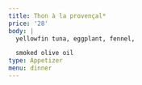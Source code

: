 ```yaml
---
title: Thon à la provençal*
price: '28'
body: |
  yellowfin tuna, eggplant, fennel,

  smoked olive oil
type: Appetizer
menu: dinner
---
```






